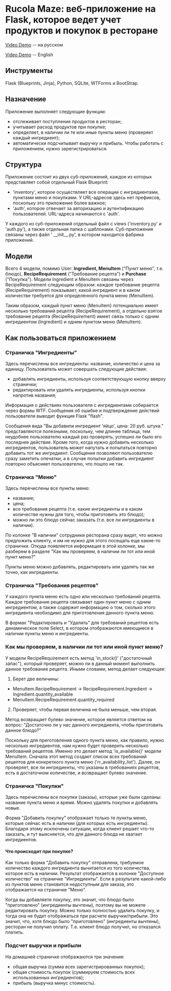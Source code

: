 # Rucola Maze: веб-приложение на Flask, которое ведет учет продуктов и покупок в ресторане

[Video Demo](https://youtu.be/kAdhWCasBZo) -- на русском

[Video Demo](https://youtu.be/FuucjgUQ8Vg) -- English

## Инструменты

Flask (Blueprints, Jinja), Python, SQLite, WTForms и BootStrap.

## Назначение

Приложение выполняет следующие функции:
- отслеживает поступление продуктов в ресторан;
- учитывает расход продуктов при покупке;
- определяет, в наличии ли те или иные пункты меню (проверяет каждый ингредиент);
- автоматически подсчитывает выручку и прибыль.
Чтобы работать с приложением, нужно зарегистрироваться.

## Структура

Приложение состоит из двух суб-приложений, каждое из которых представляет собой отдельный Flask Blueprint:

- 'inventory', которое осуществляет все операции с ингредиентами, пунктами меню и покупками. У URL-адресов здесь нет префиксов, поскольку это приложение более важное;
- 'auth', которое отвечает за авторизацию и аутентификацию пользователей. URL-адреса начинаются с 'auth'.

У каждого из суб-приложений отдельный файл с views ('inventory.py' и 'auth.py'), а также отдельная папка с шаблонами. Суб-приложения связаны через файл ' \_\_init\_\_.py', в котором находится фабрика приложений. 

## Модели

Всего 4 модели, помимо User: **Ingredient, MenuItem** ("Пункт меню", т.е. блюдо), **RecipeRequirement** ("Требование рецепта") и **Purchase** ("Покупка"). Модели Ingredient и MenuItem связаны через RecipeRequirement следующим образом: каждое требование рецепта (RecipeRequirement) показывает, какой ингредиент и в каком количестве требуется для определенного пункта меню (MenuItem).

Таким образом, каждый пункт меню (MenuItem) потенциально имеет несколько требований рецепта (RecipeRequirement), а отдельно взятое требование рецепта (RecipeRequirement) имеет связь только с одним ингредиентом (Ingredient) и одним пунктом меню (MenuItem).

## Как пользоваться приложением

### Страничка "Ингредиенты"

Здесь перечислены все ингредиенты: название, количество и цена за единицу. Пользователь может совершать следующие действия:

- добавлять ингредиенты, используя соответствующую кнопку вверху странички;
- редактировать или удалять ингредиенты, используя кнопки напротив названия;

Информация о действиях пользователя с ингредиентами собирается через формы WTF. Сообщения об ошибке и подтверждение действий пользователя выводит функция Flask "flash". 

Cообщения вида "Вы добавили ингредиент 'яйцо', цена: 20 руб. штука." представляются полезными, поскольку, чем длинее таблица, тем неудобнее пользователю каждый раз проверять, успешно ли было его последнее действие. Кроме того, когда нужно добавить несколько ингредиентов, пользователь может напутать и попытаться повторно добавить тот же ингредиент. Сообщения позволяют пользователю сразу заметить опечатки, а в случае попытки добавить ингредиент повторно объясняет пользователю, что пошло не так.

### Страничка "Меню"

Здесь перечислены все пункты меню: 
- название;
- цена;
- все требования рецепта (т.е. какие ингредиенты и в каком количестве нужны для того, чтобы приготовить это блюдо);
- можно ли это блюдо сейчас заказать (т.е. все ли ингредиенты в наличии).

По колонке "В наличии" сотрудники ресторана сразу видят, что можно предложить клиенту, и им не нужно для этого посещать еще какие-то странички. Откуда появляется информация в этой колонке, мы разберем в разделе "Как мы проверяем, в наличии ли тот или иной пункт меню?" 

Пункты меню можно добавлять, редактировать или удалять так же точно, как ингредиенты.

### Страничка "Требования рецептов"

У каждого пункта меню есть одно или несколько требований рецепта. Каждое требование рецепта связывает один пункт меню с одним ингредиентом, а также содержит информацию о том, сколько этого ингредиента необходимо для приготовления данного пункта меню.

В формах "Редактировать и "Удалить" для требований рецептов есть динамическое поле Select, в котором отображаются имеющиеся в наличии пункты меню и ингредиенты.

### Как мы проверяем, в наличии ли тот или иной пункт меню?

У модели RecipeRequirement есть метод 'in_stock()' ("достаточный запас"), который проверяет, можно ли в данный момент выполнить данное требование рецепта. Иными словами, метод делает следующее:

1. Берет две величины:

- MenuItem.RecipeRequirement -> RecipeRequirement.Ingredient -> Ingredient.quantity_available
- MenuItem.RecipeRequirement.quantity_required

2. Проверяет, чтобы первая величина не была меньше, чем вторая.

Метод возвращает булево значение, которое является ответом на вопрос: "Достаточно ли у нас данного ингредиента, чтобы приготовить данное блюдо?"

Поскольку для приготовления одного пункта меню, как правило, нужно несколько ингредиентов, нам нужно будет проверить несколько требований рецептов. Именно это делает метод 'is_available()' модели MenuItem. Сначала этот метод создает список всех требований рецептов для конкретного пункта меню ('rr_availability_list'). Далее, он проверяет, все ли ингредиенты, что указаны в требованиях рецептов, есть в достаточном количестве, и возвращает булево значение.

### Страничка "Покупки"

Здесь перечислены все покупки (заказы), которые уже были сделаны: название пункта меню и время. Можно удалять покупки и добавлять новые.

Форма "Добавить покупку" отображает только те пункты меню, которые сейчас есть в наличии (для которых есть ингредиенты). Благодаря этому исключены ситуации, когда клиент решает что-то заказать, и тут выясняется, что для данного блюда не хватает ингредиентов.

#### Что происходит при покупке?

Как только форма "Добавить покупку" отправлена, требуемое количество каждого ингредиента вычитается из того количества, которое есть в наличии. Результат отображается в  колонке "Доступное количество" на страничке "Ингредиенты". Если в результате какой-либо из пунктов меню становится недоступным для заказа, это отображается на страничке "Меню".

Когда вы добавляете покупку, это значит, что блюдо было "приготовлено" (ингредиенты вычтены), поэтому вы не можете редактировать покупку. Можно только полностью удалить покупку, и тогда она не будет отображаться при расчете выручки/прибыли. Это значит, что, хотя блюдо было "приготовлено" (ингредиенты вычтены), ресторан не получил оплату. Т.е. клиент блюдо получил, но отказался платить.

### Подсчет выручки и прибыли

На домашней страничке отображаются три значения:

- общая выручка (сумма всех зарегистрированных покупок);
- общая стоимость покупок (суммируем стоимость всех использованных ингредиентов);
- прибыль (выручка минус стоимость).
